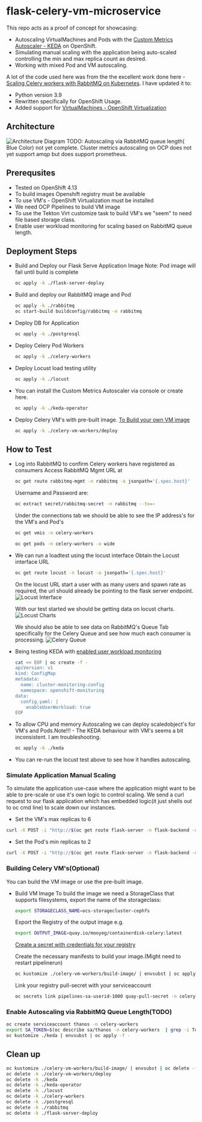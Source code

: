 # flask-celery-vm-microservice

This repo acts as a proof of concept for showcasing:
- Autoscaling VirtualMachines and Pods with the [Custom Metrics Autoscaler - KEDA](https://docs.openshift.com/container-platform/4.13/nodes/cma/nodes-cma-autoscaling-custom.html) on OpenShift.
- Simulating manual scaling with the application being auto-scaled controlling the min and max replica count as desired.
- Working with mixed Pod and VM autoscaling.

 A lot of the code used here was from the the excellent work done here - [Scaling Celery workers with RabbitMQ on Kubernetes](https://learnk8s.io/scaling-celery-rabbitmq-kubernetes). I have updated it to:
 - Python version 3.9
 - Rewritten specifically for OpenShift Usage.
 - Added support for [VirtualMachines - OpenShift Virtualization](https://docs.openshift.com/container-platform/4.13/virt/about-virt.html)


## Architecture
![Architecture Diagram](./images/KEDA-VM.png)
TODO: Autoscaling via RabbitMQ queue length( Blue Color) not yet complete. Cluster metrics autoscaling on OCP does not yet support amqp but does support prometheus.

## Prerequsites
- Tested on OpenShift 4.13
- To build images Openshift registry must be available
- To use VM's - OpenShift Virtualization must be installed
- We need OCP Pipelines to build VM image
- To use the Tekton Virt customize task to build VM's we "seem" to need file based storage class.
- Enable user workload monitoring for scaling based on RabbitMQ queue length.

## Deployment Steps
- Build and Deploy our Flask Serve Application Image
Note: Pod image will fail until build is complete 

    ```bash
    oc apply -k ./flask-server-deploy
    ```
- Build and deploy our RabbitMQ image and Pod  

    ```bash
    oc apply -k ./rabbitmq
    oc start-build buildconfig/rabbitmq -n rabbitmq
    ```

- Deploy DB for Application
    ```bash
    oc apply -k ./postgresql
    ```

- Deploy Celery Pod Workers
    ```bash
    oc apply -k ./celery-workers
    ```

- Deploy Locust load testing utility
    ```bash
    oc apply -k ./locust
    ```

- You can install the Custom Metrics Autoscaler via console or create here.
    ```bash
    oc apply -k ./keda-operator
    ```

- Deploy Celery VM's with pre-built image. [To Build your own VM image](#building-celery-vmsoptional)  

    ```bash
    oc apply -k ./celery-vm-workers/deploy
    ```

## How to Test
- Log into RabbitMQ to confirm Celery workers have registered as consumers
  Access RabbitMQ Mgmt URL at 
  ```bash
  oc get route rabbitmq-mgmt -n rabbitmq -o jsonpath='{.spec.host}'
  ```

  Username and Password are:
  ```bash
  oc extract secret/rabbitmq-secret -n rabbitmq --to=-
  ```

  Under the connections tab we should be able to see the IP address's for the VM's and Pod's
  ```bash
  oc get vmis -n celery-workers
  ```

  ```bash
  oc get pods -n celery-workers -o wide
  ```

- We can run a loadtest using the locust interface
  Obtain the Locust interface URL

  ```bash
  oc get route locust -n locust -o jsonpath='{.spec.host}'
  ```

  On the locust URL start a user with as many users and spawn rate as required, the url should already be pointing to the flask server endpoint.
  ![Locust Interface](./images/locust.png)

  With our test started we should be getting data on locust charts.
  ![Locust Charts](./images/locust-charts.png)

  We should also be able to see data on RabbitMQ's Queue Tab specifically for the Celery Queue and see how much each consumer is processing.
  ![Celery Queue](./images/celery-queue.png)

- Being testing KEDA with [enabled user workload monitoring](https://docs.openshift.com/container-platform/4.13/monitoring/enabling-monitoring-for-user-defined-projects.html)
  ```bash
  cat << EOF | oc create -f -
  apiVersion: v1
  kind: ConfigMap
  metadata:
    name: cluster-monitoring-config
    namespace: openshift-monitoring
  data:
    config.yaml: |
      enableUserWorkload: true
  EOF
  ```
- To allow CPU and memory Autoscaling we can deploy scaledobject's for VM's and Pods.Note!!! - The KEDA behaviour with VM's seems a bit inconsistent. I am troubleshooting.

    ```bash
    oc apply -k ./keda    
    ```

- You can re-run the locust test above to see how it handles autoscaling.

### Simulate Application Manual Scaling 
To simulate the application use-case where the application might want to be able to pre-scale or use it's own logic to control scaling. We send a curl request to our flask application which has embedded logic(it just shells out to oc cmd line) to scale down our instances.

- Set the VM's max replicas to 6

```bash
curl -X POST -i "http://$(oc get route flask-server -n flask-backend -o jsonpath='{.spec.host}')/replica?maxreplicacount=6&scaledobject=vm-scaledobject"
```

- Set the Pod's min replicas to 2
```bash
curl -X POST -i "http://$(oc get route flask-server -n flask-backend -o jsonpath='{.spec.host}')/replica?minreplicacount=2&scaledobject=pod-scaledobject"
```


### Building Celery VM's(Optional)
You can build the VM image or use the pre-built image. 

- Build VM Image
    To build the image we need a StorageClass that supports filesystems, export the name of the storageclass:

    ```bash
    export STORAGECLASS_NAME=ocs-storagecluster-cephfs
    ```

    Export the Registry of the output image e.g.

    ```bash
    export OUTPUT_IMAGE=quay.io/mooyeg/containerdisk-celery:latest
    ```

    [Create a secret with credentials for your registry](https://docs.openshift.com/container-platform/4.10/openshift_images/managing_images/using-image-pull-secrets.html#images-allow-pods-to-reference-images-from-secure-registries_using-image-pull-secrets)

    Create the necessary manifests to build your image.(Might need to restart pipelinerun)

    ```bash
    oc kustomize ./celery-vm-workers/build-image/ | envsubst | oc apply -f -   
    ```

    Link your registry pull-secret with your serviceaccount 

    ```bash
    oc secrets link pipelines-sa-userid-1000 quay-pull-secret -n celery-workers --for=pull,mount    
    ```


### Enable Autoscaling via RabbitMQ Queue Length(TODO)
```bash
oc create serviceaccount thanos -n celery-workers
export SA_TOKEN=$(oc describe sa/thanos -n celery-workers  | grep -i Tokens | awk '{print $2}')  
oc kustomize ./keda | envsubst | oc apply -f -  
```

## Clean up
```bash
oc kustomize ./celery-vm-workers/build-image/ | envsubst | oc delete -f -
oc delete -k ./celery-vm-workers/deploy
oc delete -k ./keda
oc delete -k ./keda-operator
oc delete -k ./locust
oc delete -k ./celery-workers
oc delete -k ./postgresql
oc delete -k ./rabbitmq
oc delete -k ./flask-server-deploy
```







